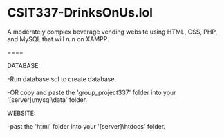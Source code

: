 # CSIT337-DrinksOnUs.lol
A moderately complex beverage vending website using HTML, CSS, PHP, and MySQL that will run on XAMPP. 

====

DATABASE:

-Run database.sql to create database.

-OR copy and paste the 'group_project337' folder into your '[server]\mysql\data' folder.

WEBSITE: 

-past the 'html' folder into your '[server]\htdocs' folder.
